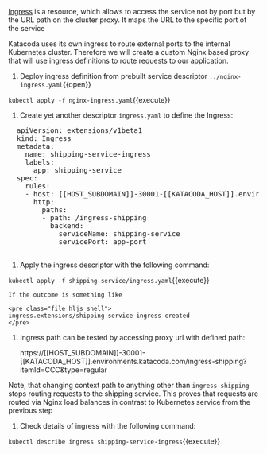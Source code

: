 [Ingress](https://kubernetes.io/docs/concepts/services-networking/ingress/) is a resource, which allows to access the service not by port but by the URL path on the cluster proxy. It maps the URL to the specific port of the service

Katacoda uses its own ingress to route external ports to the internal Kubernetes cluster. Therefore we will create a custom Nginx based proxy that will use ingress definitions to route requests to our application.

1. Deploy ingress definition from prebuilt service descriptor `../nginx-ingress.yaml`{{open}}

  `kubectl apply -f nginx-ingress.yaml`{{execute}}

1. Create yet another descriptor `ingress.yaml` to define the Ingress:

  <pre class="file hljs yaml"  data-filename="ingress.yaml" data-target="replace">
  apiVersion: extensions/v1beta1
  kind: Ingress
  metadata:
    name: shipping-service-ingress
    labels:
      app: shipping-service
  spec:
    rules:
    - host: [[HOST_SUBDOMAIN]]-30001-[[KATACODA_HOST]].environments.katacoda.com
      http:
        paths:
        - path: /ingress-shipping
          backend:
            serviceName: shipping-service
            servicePort: app-port
  </pre>

1. Apply the ingress descriptor with the following command:

  `kubectl apply -f shipping-service/ingress.yaml`{{execute}}

    If the outcome is something like

    <pre class="file hljs shell">
    ingress.extensions/shipping-service-ingress created
    </pre>

1. Ingress path can be tested by accessing proxy url with defined path:

    https://[[HOST_SUBDOMAIN]]-30001-[[KATACODA_HOST]].environments.katacoda.com/ingress-shipping?itemId=CCC&type=regular
  
  Note, that changing context path to anything other than `ingress-shipping` stops routing requests to the shipping service. This proves that requests are routed via Nginx load balances in contrast to Kubernetes service from the previous step  

1. Check details of ingress with the following command:

  `kubectl describe ingress shipping-service-ingress`{{execute}}
